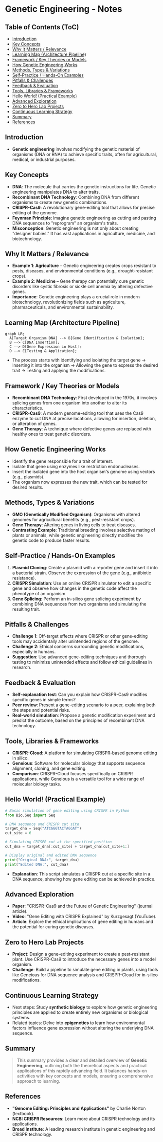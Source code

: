 # Genetic Engineering - Notes

## Table of Contents (ToC)

  - [Introduction](#introduction)
  - [Key Concepts](#key-concepts)
  - [Why It Matters / Relevance](#why-it-matters--relevance)
  - [Learning Map (Architecture Pipeline)](#learning-map-architecture-pipeline)
  - [Framework / Key Theories or Models](#framework--key-theories-or-models)
  - [How Genetic Engineering Works](#how-genetic-engineering-works)
  - [Methods, Types \& Variations](#methods-types--variations)
  - [Self-Practice / Hands-On Examples](#self-practice--hands-on-examples)
  - [Pitfalls \& Challenges](#pitfalls--challenges)
  - [Feedback \& Evaluation](#feedback--evaluation)
  - [Tools, Libraries \& Frameworks](#tools-libraries--frameworks)
  - [Hello World! (Practical Example)](#hello-world-practical-example)
  - [Advanced Exploration](#advanced-exploration)
  - [Zero to Hero Lab Projects](#zero-to-hero-lab-projects)
  - [Continuous Learning Strategy](#continuous-learning-strategy)
  - [Summary](#summary)
  - [References](#references)

## Introduction
- **Genetic engineering** involves modifying the genetic material of organisms (DNA or RNA) to achieve specific traits, often for agricultural, medical, or industrial purposes.

## Key Concepts
- **DNA**: The molecule that carries the genetic instructions for life. Genetic engineering manipulates DNA to alter traits.
- **Recombinant DNA Technology**: Combining DNA from different organisms to create new genetic combinations.
- **CRISPR-Cas9**: A revolutionary gene-editing tool that allows for precise editing of the genome.
- **Feynman Principle**: Imagine genetic engineering as cutting and pasting DNA sequences to "reprogram" an organism's traits.
- **Misconception**: Genetic engineering is not only about creating "designer babies." It has vast applications in agriculture, medicine, and biotechnology.

## Why It Matters / Relevance
- **Example 1**: **Agriculture** – Genetic engineering creates crops resistant to pests, diseases, and environmental conditions (e.g., drought-resistant crops).
- **Example 2**: **Medicine** – Gene therapy can potentially cure genetic disorders like cystic fibrosis or sickle cell anemia by altering defective genes.
- **Importance**: Genetic engineering plays a crucial role in modern biotechnology, revolutionizing fields such as agriculture, pharmaceuticals, and environmental sustainability.

## Learning Map (Architecture Pipeline)
```mermaid
graph LR;
  A[Target Organism DNA] --> B[Gene Identification & Isolation];
  B --> C[DNA Insertion];
  C --> D[Gene Expression in Host];
  D --> E[Testing & Application];
```
- The process starts with identifying and isolating the target gene → Inserting it into the organism → Allowing the gene to express the desired trait → Testing and applying the modifications.

## Framework / Key Theories or Models
- **Recombinant DNA Technology**: First developed in the 1970s, it involves splicing genes from one organism into another to alter its characteristics.
- **CRISPR-Cas9**: A modern genome-editing tool that uses the Cas9 enzyme to cut DNA at precise locations, allowing for insertion, deletion, or alteration of genes.
- **Gene Therapy**: A technique where defective genes are replaced with healthy ones to treat genetic disorders.

## How Genetic Engineering Works
- Identify the gene responsible for a trait of interest.
- Isolate that gene using enzymes like restriction endonucleases.
- Insert the isolated gene into the host organism's genome using vectors (e.g., plasmids).
- The organism now expresses the new trait, which can be tested for desired results.

## Methods, Types & Variations
- **GMO (Genetically Modified Organism)**: Organisms with altered genomes for agricultural benefits (e.g., pest-resistant crops).
- **Gene Therapy**: Altering genes in living cells to treat diseases.
- **Contrasting Example**: Traditional breeding involves selective mating of plants or animals, while genetic engineering directly modifies the genetic code to produce faster results.

## Self-Practice / Hands-On Examples
1. **Plasmid Cloning**: Create a plasmid with a reporter gene and insert it into a bacterial strain. Observe the expression of the gene (e.g., antibiotic resistance).
2. **CRISPR Simulation**: Use an online CRISPR simulator to edit a specific gene and observe how changes in the genetic code affect the phenotype of an organism.
3. **Gene Splicing**: Perform an in-silico gene splicing experiment by combining DNA sequences from two organisms and simulating the resulting trait.

## Pitfalls & Challenges
- **Challenge 1**: Off-target effects where CRISPR or other gene-editing tools may accidentally alter unintended regions of the genome.
- **Challenge 2**: Ethical concerns surrounding genetic modifications, especially in humans.
- **Suggestion**: Use advanced gene-editing techniques and thorough testing to minimize unintended effects and follow ethical guidelines in research.

## Feedback & Evaluation
- **Self-explanation test**: Can you explain how CRISPR-Cas9 modifies specific genes in simple terms?
- **Peer review**: Present a gene-editing scenario to a peer, explaining both the steps and potential risks.
- **Real-world simulation**: Propose a genetic modification experiment and predict the outcome, based on the principles of recombinant DNA technology.

## Tools, Libraries & Frameworks
- **CRISPR-Cloud**: A platform for simulating CRISPR-based genome editing in silico.
- **Geneious**: Software for molecular biology that supports sequence alignment, cloning, and gene editing.
- **Comparison**: CRISPR-Cloud focuses specifically on CRISPR applications, while Geneious is a versatile tool for a wide range of molecular biology tasks.

## Hello World! (Practical Example)
```python
# Basic simulation of gene editing using CRISPR in Python
from Bio.Seq import Seq

# DNA sequence and CRISPR cut site
target_dna = Seq("ATCGGGTACTAGGAT")
cut_site = 6

# Simulating CRISPR cut at the specified position
cut_dna = target_dna[:cut_site] + target_dna[cut_site+1:]

# Display original and edited DNA sequence
print("Original DNA:", target_dna)
print("Edited DNA:", cut_dna)
```
- **Explanation**: This script simulates a CRISPR cut at a specific site in a DNA sequence, showing how gene editing can be achieved in practice.

## Advanced Exploration
- **Paper**: "CRISPR-Cas9 and the Future of Genetic Engineering" (journal article).
- **Video**: "Gene Editing with CRISPR Explained" by Kurzgesagt (YouTube).
- **Article**: Explore the ethical implications of gene editing in humans and the potential for curing genetic diseases.

## Zero to Hero Lab Projects
- **Project**: Design a gene-editing experiment to create a pest-resistant plant. Use CRISPR-Cas9 to introduce the necessary genes into a model organism.
- **Challenge**: Build a pipeline to simulate gene editing in plants, using tools like Geneious for DNA sequence analysis and CRISPR-Cloud for in-silico modifications.

## Continuous Learning Strategy
- Next steps: Study **synthetic biology** to explore how genetic engineering principles are applied to create entirely new organisms or biological systems.
- Related topics: Delve into **epigenetics** to learn how environmental factors influence gene expression without altering the underlying DNA sequence.

## Summary

> This summary provides a clear and detailed overview of **Genetic Engineering**, outlining both the theoretical aspects and practical applications of this rapidly advancing field. It balances hands-on activities with key concepts and models, ensuring a comprehensive approach to learning.

## References
- **"Genome Editing: Principles and Applications"** by Charlie Norton (textbook).
- **NCBI CRISPR Resources**: Learn more about CRISPR technology and its applications.
- **Broad Institute**: A leading research institute in genetic engineering and CRISPR technology.

